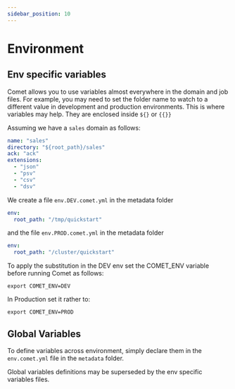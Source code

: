 ```yaml
---
sidebar_position: 10
---
```


# Environment
## Env specific variables

Comet allows you to use variables almost everywhere in the domain and job files.
For example, you may need to set the folder name to watch to a different value
in development and production environments. This is where variables may help. They are enclosed inside 
`${}` or `{{}}`

Assuming we have a `sales` domain as follows:
```yaml
name: "sales"
directory: "${root_path}/sales"
ack: "ack"
extensions:
  - "json"
  - "psv"
  - "csv"
  - "dsv"
```

We create a file `env.DEV.comet.yml` in the metadata folder 

```yaml
env:
  root_path: "/tmp/quickstart"
```

and the file `env.PROD.comet.yml` in the metadata folder

```yaml
env:
  root_path: "/cluster/quickstart"
```

To apply the substitution in the DEV env set the COMET_ENV variable before running Comet as follows:

```shell
export COMET_ENV=DEV
```

In Production set it rather to:

```shell
export COMET_ENV=PROD
```

## Global Variables
To define variables across environment, simply declare them in the `env.comet.yml` file in the `metadata` folder.

Global variables definitions may be superseded by the env specific variables files.  

